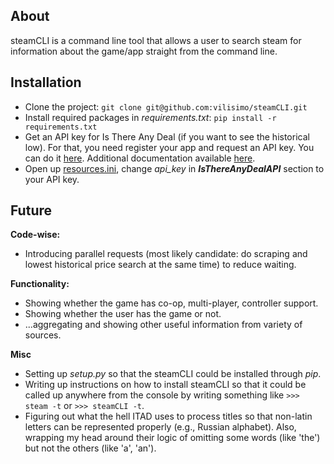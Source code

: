 ## About
steamCLI is a command line tool that allows a user to search steam 
for information about the game/app straight from the command line. 

## Installation
- Clone the project: `git clone git@github.com:vilisimo/steamCLI.git`
- Install required packages in _requirements.txt_: `pip install -r 
requirements.txt`
- Get an API key for Is There Any Deal (if you want to see the historical 
low). For that, you need register your app and request an API key. You can do
 it [here](https://isthereanydeal.com/apps/new/). Additional documentation 
 available [here](http://docs.itad.apiary.io/#introduction/your-apps).
- Open up [resources.ini](../../tree/master/steamCLI/resources.ini), change 
  _api_key_ in **_IsThereAnyDealAPI_** section to your API key. 
 
## Future
**Code-wise:**
 - Introducing parallel requests (most likely candidate: do scraping and 
 lowest historical price search at the same time) to reduce waiting.

**Functionality:**
 - Showing whether the game has co-op, multi-player, controller support.
 - Showing whether the user has the game or not.
 - ...aggregating and showing other useful information from variety of sources.
 
**Misc**
 - Setting up _setup.py_ so that the steamCLI could be installed through _pip_.
 - Writing up instructions on how to install steamCLI so that it could be 
 called up anywhere from the console by writing something like `>>> steam -t`
  or `>>> steamCLI -t`.
 - Figuring out what the hell ITAD uses to process titles so that non-latin letters 
 can be represented properly (e.g., Russian alphabet). Also, wrapping my head around 
 their logic of omitting some words (like 'the') but not the others (like 'a', 'an').
